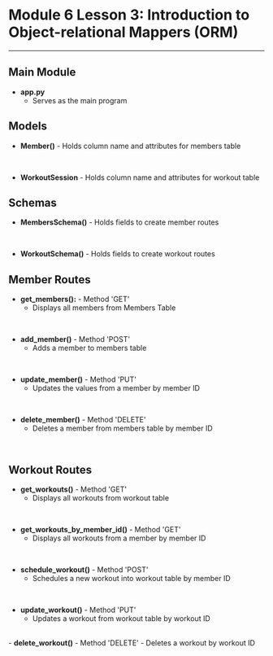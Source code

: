 <h1>Module 6 Lesson 3: Introduction to Object-relational Mappers (ORM)</h1>
<hr>

<h2>Main Module</h2>

- <b>app.py</b>
  - Serves as the main program

<h2>Models</h2>

- <b>Member()</b> - Holds column name and attributes for members table
<br>

- <b>WorkoutSession</b> - Holds column name and attributes for workout table

<h2>Schemas</h2>

- <b>MembersSchema()</b> - Holds fields to create member routes
<br>

- <b>WorkoutSchema()</b> - Holds fields to create workout routes 

<h2>Member Routes</h2>

- <b>get_members():</b> - Method 'GET'
  - Displays all members from Members Table
<br>

- <b>add_member()</b> - Method 'POST'
  - Adds a member to members table
<br>

- <b>update_member()</b> - Method 'PUT'
  - Updates the values from a member by member ID
<br>

- <b>delete_member()</b> - Method 'DELETE'
  - Deletes a member from members table by member ID
<br>

<h2>Workout Routes</h2>

- <b>get_workouts()</b> - Method 'GET'
  - Displays all workouts from workout table
<br>

- <b>get_workouts_by_member_id()</b> - Method 'GET'
  - Displays all workouts from a member by member ID
<br>

- <b>schedule_workout()</b> - Method 'POST'
  - Schedules a new workout into workout table by member ID
<br>

- <b>update_workout()</b> - Method 'PUT'
  - Updates a workout from workout table by workout ID
<br>
- <b>delete_workout()</b> - Method 'DELETE'
  - Deletes a workout by workout ID